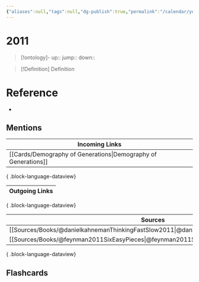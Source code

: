 ```yaml
---
{"aliases":null,"tags":null,"dg-publish":true,"permalink":"/calendar/yearly/2011/","dgPassFrontmatter":true}
---
```


# 2011

> [!ontology]-
> up:: 
> jump:: 
> down:: 

> [!Definition] Definition

# Reference

- 

## Mentions

| Incoming Links                                                    |
| ----------------------------------------------------------------- |
| [[Cards/Demography of Generations\|Demography of Generations]] |

{ .block-language-dataview}

| Outgoing Links |
| -------------- |

{ .block-language-dataview}

| Sources                                                                                       |
| --------------------------------------------------------------------------------------------- |
| [[Sources/Books/@danielkahnemanThinkingFastSlow2011\|@danielkahnemanThinkingFastSlow2011]] |
| [[Sources/Books/@feynman2011SixEasyPieces\|@feynman2011SixEasyPieces]]                     |

{ .block-language-dataview}

## Flashcards